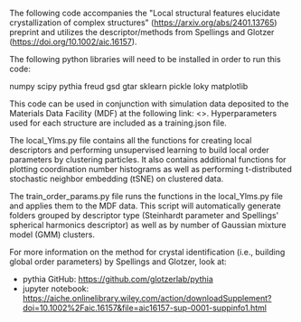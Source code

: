 
The following code accompanies the "Local structural features elucidate crystallization of complex structures" (https://arxiv.org/abs/2401.13765) preprint and utilizes the descriptor/methods from Spellings and Glotzer (https://doi.org/10.1002/aic.16157).

The following python libraries will need to be installed in order to run this code:

numpy
scipy
pythia
freud
gsd
gtar
sklearn
pickle
loky
matplotlib


This code can be used in conjunction with simulation data deposited to the Materials Data Facility (MDF) at the following link: <>. Hyperparameters used for each structure are included as a training.json file.

The local_Ylms.py file contains all the functions for creating local descriptors and performing unsupervised learning to build local order parameters by clustering particles. It also contains additional functions for plotting coordination number histograms as well as performing t-distributed stochastic neighbor embedding (tSNE) on clustered data.

The train_order_params.py file runs the functions in the local_Ylms.py file and applies them to the MDF data. This script will automatically generate folders grouped by descriptor type (Steinhardt parameter and Spellings' spherical harmonics descriptor) as well as by number of Gaussian mixture model (GMM) clusters.

For more information on the method for crystal identification (i.e., building global order parameters) by Spellings and Glotzer, look at:
- pythia GitHub: https://github.com/glotzerlab/pythia
- jupyter notebook: https://aiche.onlinelibrary.wiley.com/action/downloadSupplement?doi=10.1002%2Faic.16157&file=aic16157-sup-0001-suppinfo1.html




